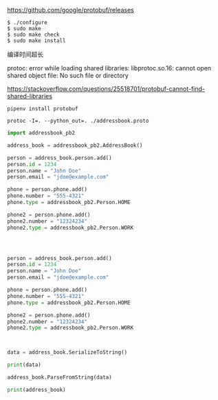 https://github.com/google/protobuf/releases

```
$ ./configure
$ sudo make
$ sudo make check
$ sudo make install
```

编译时间超长

protoc: error while loading shared libraries: libprotoc.so.16: cannot open shared object file: No such file or directory


https://stackoverflow.com/questions/25518701/protobuf-cannot-find-shared-libraries

```
pipenv install protobuf
```

```
protoc -I=. --python_out=. ./addressbook.proto
```

``` python
import addressbook_pb2

address_book = addressbook_pb2.AddressBook()

person = address_book.person.add()
person.id = 1234
person.name = "John Doe"
person.email = "jdoe@example.com"

phone = person.phone.add()
phone.number = "555-4321"
phone.type = addressbook_pb2.Person.HOME

phone2 = person.phone.add()
phone2.number = "12324234"
phone2.type = addressbook_pb2.Person.WORK




person = address_book.person.add()
person.id = 1234
person.name = "John Doe"
person.email = "jdoe@example.com"

phone = person.phone.add()
phone.number = "555-4321"
phone.type = addressbook_pb2.Person.HOME

phone2 = person.phone.add()
phone2.number = "12324234"
phone2.type = addressbook_pb2.Person.WORK



data = address_book.SerializeToString()

print(data)

address_book.ParseFromString(data)

print(address_book)
```